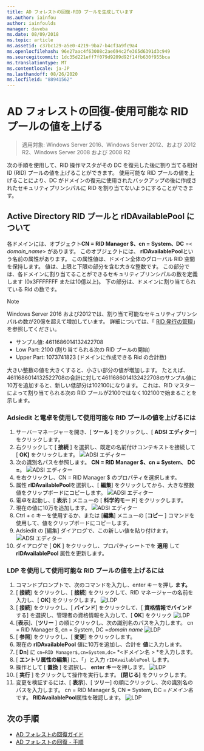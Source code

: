 ```yaml
---
title: AD フォレストの回復-RID プールを生成しています
ms.author: iainfou
author: iainfoulds
manager: daveba
ms.date: 08/09/2018
ms.topic: article
ms.assetid: c37bc129-a5e0-4219-9ba7-b4cf3a9fc9a4
ms.openlocfilehash: 96e27aac4f63008c2ae694c2fe365d6391d3c949
ms.sourcegitcommit: 1dc35d221eff7f079d9209d92f14fb630f955bca
ms.translationtype: MT
ms.contentlocale: ja-JP
ms.lasthandoff: 08/26/2020
ms.locfileid: "88941562"
---
```

# <a name="ad-forest-recovery---raising-the-value-of-available-rid-pools"></a>AD フォレストの回復-使用可能な RID プールの値を上げる

>適用対象: Windows Server 2016、Windows Server 2012、および 2012 R2、Windows Server 2008 および 2008 R2

次の手順を使用して、RID 操作マスタがその DC を復元した後に割り当てる相対 ID (RID) プールの値を上げることができます。 使用可能な RID プールの値を上げることにより、DC がドメインの復元に使用されたバックアップの後に作成されたセキュリティプリンシパルに RID を割り当てないようにすることができます。

## <a name="about-active-directory-rid-pools-and-ridavailablepool"></a>Active Directory RID プールと rIDAvailablePool について

各ドメインには、オブジェクト**CN = RID Manager $、cn = System、DC** =< *domain_name*> があります。 このオブジェクトには、 **rIDAvailablePool**という名前の属性があります。 この属性値は、ドメイン全体のグローバル RID 空間を保持します。 値は、上限と下限の部分を含む大きな整数です。 この部分では、各ドメインに割り当てることができるセキュリティプリンシパルの数を定義します (0x3FFFFFFF または10億以上)。 下の部分は、ドメインに割り当てられている Rid の数です。

> [!NOTE]
> Windows Server 2016 および2012では、割り当て可能なセキュリティプリンシパルの数が20億を超えて増加しています。 詳細については、「 [RID 発行の管理](./managing-rid-issuance.md)」を参照してください。

- サンプル値: 4611686014132422708
- Low Part: 2100 (割り当てられる次の RID プールの開始)
- Upper Part: 1073741823 (ドメインに作成できる Rid の合計数)

大きい整数の値を大きくすると、小さい部分の値が増加します。 たとえば、4611686014132522708の合計に対して4611686014132422708のサンプル値に10万を追加すると、新しい低部分は102100になります。 これは、RID マスターによって割り当てられる次の RID プールが2100ではなく102100で始まることを示します。

### <a name="to-raise-the-value-of-available-rid-pools-using-adsiedit-and-the-calculator"></a>Adsiedit と電卓を使用して使用可能な RID プールの値を上げるには

1. サーバーマネージャーを開き、[ **ツール** ] をクリックし、[ **ADSI エディター**] をクリックします。
2. 右クリックして [ **接続** ] を選択し、既定の名前付けコンテキストを接続して [ **OK]** をクリックします。
   ![ADSI エディター](media/AD-Forest-Recovery-Raise-RID-Pool/adsi1.png)
3. 次の識別名パスを参照します。 **CN = RID Manager $、cn = System、 <domain name> DC =**。
   ![ADSI エディター](media/AD-Forest-Recovery-Raise-RID-Pool/adsi2.png)
3. を右クリックし、CN = RID Manager $ のプロパティを選択します。
4. 属性 **rIDAvailablePool**を選択し、[ **編集**] をクリックしてから、大きな整数値をクリップボードにコピーします。
   ![ADSI エディター](media/AD-Forest-Recovery-Raise-RID-Pool/adsi3.png)
5. 電卓を起動し、[ **表示** ] メニューの [ **科学的モード**] をクリックします。
6. 現在の値に10万を追加します。
   ![ADSI エディター](media/AD-Forest-Recovery-Raise-RID-Pool/adsi4.png)
7. Ctrl + c キーを使用するか、または [**編集**] メニューの [**コピー** ] コマンドを使用して、値をクリップボードにコピーします。
8. Adsiedit の [編集] ダイアログで、この新しい値を貼り付けます。
   ![ADSI エディター](media/AD-Forest-Recovery-Raise-RID-Pool/adsi5.png)
9. ダイアログで [ **OK** ] をクリックし、プロパティシートでを **適用** して **rIDAvailablePool** 属性を更新します。

### <a name="to-raise-the-value-of-available-rid-pools-using-ldp"></a>LDP を使用して使用可能な RID プールの値を上げるには

1. コマンドプロンプトで、次のコマンドを入力し、enter キーを押し **ます。**
2. [ **接続**] をクリックし、[ **接続**] をクリックして、RID マネージャーの名前を入力し、[ **OK**] をクリックします。
   ![LDP](media/AD-Forest-Recovery-Raise-RID-Pool/ldp1.png)
3. [ **接続**] をクリックし、[ **バインド**] をクリックして、[ **資格情報でバインド** する] を選択し、管理者の資格情報を入力して、[ **OK**] をクリック
   ![LDP](media/AD-Forest-Recovery-Raise-RID-Pool/ldp2.png)
4. [**表示**]、[**ツリー** ] の順にクリックし、次の識別名のパスを入力します。 cn = RID Manager $, cn = System, DC =*domain name* 
    ![ LDP](media/AD-Forest-Recovery-Raise-RID-Pool/ldp3.png)
5. [ **参照**] をクリックし、[ **変更**] をクリックします。
6. 現在の **rIDAvailablePool** 値に10万を追加し、合計を **値**に入力します。
7. [ **Dn**] に `cn=RID Manager$,cn=System,dc=` *<ドメイン名 \> *を入力します。
8. [ **エントリ属性の編集**] に、「」と入力 `rIDAvailablePool` します。
9. 操作として [ **置換** ] を選択し、 **enter キー**を押します。
   ![LDP](media/AD-Forest-Recovery-Raise-RID-Pool/ldp4.png)
10. [ **実行** ] をクリックして操作を実行します。 **[閉じる]** をクリックします。
11. 変更を検証するには、[ **表示**]、[ **ツリー**] の順にクリックし、次の識別名のパスを入力します。 cn = RID Manager $, CN = System, DC =*ドメイン名*です。   **RIDAvailablePool**属性を確認します。
   ![LDP](media/AD-Forest-Recovery-Raise-RID-Pool/ldp5.png)

## <a name="next-steps"></a>次の手順

- [AD フォレストの回復ガイド](AD-Forest-Recovery-Guide.md)
- [AD フォレストの回復 - 手順](AD-Forest-Recovery-Procedures.md)
